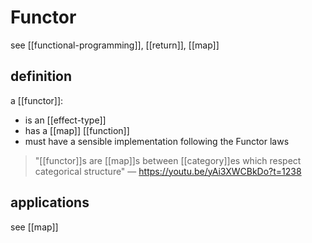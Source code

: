 # Functor

see [[functional-programming]], [[return]], [[map]]

## definition

a [[functor]]:

- is an [[effect-type]]
- has a [[map]] [[function]]
- must have a sensible implementation following the Functor laws

> "[[functor]]s are [[map]]s between [[category]]es which respect categorical structure" &mdash; <https://youtu.be/yAi3XWCBkDo?t=1238>

## applications

see [[map]]
